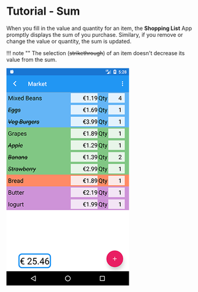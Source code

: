 # Tutorial - Sum

When you fill in the value and quantity for an item, the **Shopping List** App promptly displays the sum of you purchase. Similary, if you remove or change the value or quantity, the sum is updated.

!!! note ""
	The selection (~~strikethrough~~) of an item doesn't decrease its value from the sum.

![](/images/sum_01.png)
